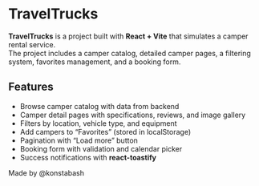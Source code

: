 # TravelTrucks

**TravelTrucks** is a project built with **React + Vite** that simulates a camper rental service.  
The project includes a camper catalog, detailed camper pages, a filtering system, favorites management, and a booking form.

## Features

- Browse camper catalog with data from backend
- Camper detail pages with specifications, reviews, and image gallery
- Filters by location, vehicle type, and equipment
- Add campers to “Favorites” (stored in localStorage)
- Pagination with “Load more” button
- Booking form with validation and calendar picker
- Success notifications with **react-toastify**

Made by @konstabash
